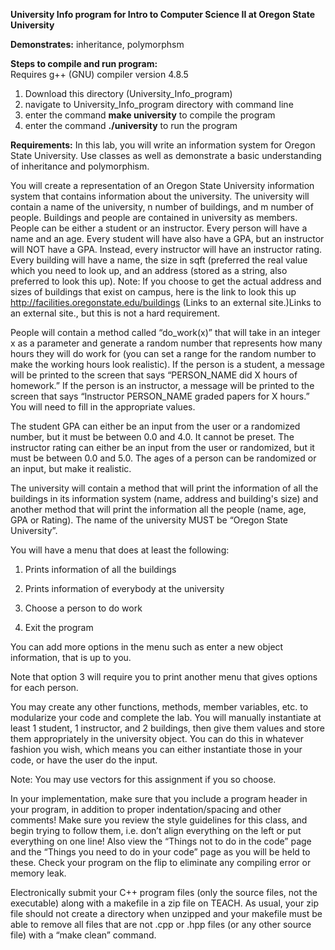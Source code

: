 **University Info program for Intro to Computer Science II at Oregon State University**

**Demonstrates:** inheritance, polymorphsm

**Steps to compile and run program:**                                                   
Requires g++ (GNU) compiler version 4.8.5                                                            
1) Download this directory (University_Info_program)                                      
2) navigate to University_Info_program directory with command line                                
3) enter the command **make university** to compile the program                                 
4) enter the command **./university** to run the program                                       
                                                                                           
**Requirements:** In this lab, you will write an information system for Oregon State University. Use classes as well as demonstrate a basic understanding of inheritance and polymorphism.

You will create a representation of an Oregon State University information system that contains information about the university. The university will contain a name of the university, n number of buildings, and m number of people. Buildings and people are contained in university as members. People can be either a student or an instructor. Every person will have a name and an age. Every student will have also have a GPA, but an instructor will NOT have a GPA. Instead, every instructor will have an instructor rating. Every building will have a name, the size in sqft (preferred the real value which you need to look up, and an address (stored as a string, also preferred to look this up). Note: If you choose to get the actual address and sizes of buildings that exist on campus, here is the link to look this up http://facilities.oregonstate.edu/buildings (Links to an external site.)Links to an external site., but this is not a hard requirement.

People will contain a method called “do_work(x)” that will take in an integer x as a parameter and generate a random number that represents how many hours they will do work for (you can set a range for the random number to make the working hours look realistic). If the person is a student, a message will be printed to the screen that says “PERSON_NAME did X hours of homework.” If the person is an instructor, a message will be printed to the screen that says “Instructor PERSON_NAME graded papers for X hours.” You will need to fill in the appropriate values.

The student GPA can either be an input from the user or a randomized number, but it must be between 0.0 and 4.0. It cannot be preset. The instructor rating can either be an input from the user or randomized, but it must be between 0.0 and 5.0. The ages of a person can be randomized or an input, but make it realistic.

The university will contain a method that will print the information of all the buildings in its information system (name, address and building's size) and another method that will print the information all the people (name, age, GPA or Rating). The name of the university MUST be “Oregon State University”.

You will have a menu that does at least the following:

1) Prints information of all the buildings

2) Prints information of everybody at the university

3) Choose a person to do work

4) Exit the program

You can add more options in the menu such as enter a new object information, that is up to you.

Note that option 3 will require you to print another menu that gives options for each person.

You may create any other functions, methods, member variables, etc. to modularize your code and complete the lab. You will manually instantiate at least 1 student, 1 instructor, and 2 buildings, then give them values and store them appropriately in the university object. You can do this in whatever fashion you wish, which means you can either instantiate those in your code, or have the user do the input.

Note: You may use vectors for this assignment if you so choose.

In your implementation, make sure that you include a program header in your program, in addition to proper indentation/spacing and other comments! Make sure you review the style guidelines for this class, and begin trying to follow them, i.e. don’t align everything on the left or put everything on one line! Also view the “Things not to do in the code” page and the “Things you need to do in your code” page as you will be held to these. Check your program on the flip to eliminate any compiling error or memory leak.

Electronically submit your C++ program files (only the source files, not the executable) along with a makefile in a zip file on TEACH. As usual, your zip file should not create a directory when unzipped and your makefile must be able to remove all files that are not .cpp or .hpp files (or any other source file) with a “make clean” command.
